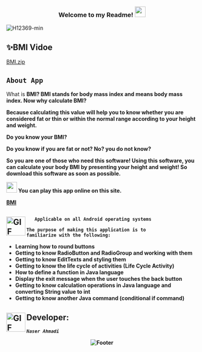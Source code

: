 
 <h3 align="center">
  
  Welcome to my Readme!
  <img src="https://media.giphy.com/media/hvRJCLFzcasrR4ia7z/giphy.gif" width="28">

</h3>
 
![H12369-min](https://github.com/NARI1108/BMI/assets/125409221/5fd44e90-aeb4-4b90-81e4-809e003e685a)

## ✨BMI Vidoe

[BMI.zip](https://github.com/NARI1108/BMI/files/11578448/BMI.zip)

## <code><strong>About App</strong></code> ##

<p>What is <strong>BMI<strong>? BMI stands for<strong> body mass index </strong>and means body mass index. Now why calculate <strong>BMI</strong>?</p>
<p>Because calculating this value will help you to know whether you are considered fat or thin or within the normal range according to your height and weight.</p>
<p>Do you know your <strong>BMI</strong>?</p>
<p>Do you know if you are fat or not? No? you do not know?</p>
 <p>So you are one of those who need this software! Using this software, you can calculate your body BMI by presenting your height and weight! So download this software as soon as possible.</p>
 
 <p><img src="https://sitek.ir/wp-content/uploads/2019/10/screencapture-identity-flickr-sign-up-2019-09-23-14_17_41.png" width="28">    You can play this app online on this site.</p>
 
 [BMI](https://www.bahesab.ir/calc/bmi/)
 
## <img align="left" alt="GIF" height="50px" src="https://www.toptimenet.com/images/setting.gif"/>  
  <ul>
        
       Applicable on all Android operating systems
          
  </ul>

   </ul>
   
   
<code><strong>The purpose of making this application is to familiarize with the following:</strong></code>


<ul>
    <li>
           Learning how to round buttons
    </li>  
     <li>
           Getting to know RadioButton and RadioGroup and working with them
     </li>     
     <li>
           Getting to know EditTexts and styling them
     </li> 
     <li>
           Getting to know the life cycle of activities (Life Cycle Activity)
     </li>      
     <li>
           How to define a function in Java language
     </li>       
     <li>
          Display the exit message when the user touches the back button
     </li>   
     <li>
           Getting to know calculation operations in Java language and converting String value to int
     </li>
     <li>
           Getting to know another Java command (conditional if command)
     </li>
</ul>
 
 
## <img align="left" alt="GIF" height="50px" src="https://cdn.dribbble.com/users/2131993/screenshots/4948736/thoughtworks-gif_dribbble.gif"/>    Developer:

   <code><em><strong>Naser Ahmadi</strong></em></code>
   
              
<div align="center">
  <img src="https://readme-typing-svg.herokuapp.com?font=Dancing+Script&size=30&color=F38F02&center=true&vCenter=true&width=300&height=50&lines=Thanks+for+your+visit!;Have+a+nice+day!;" alt="Footer"></img>
  </div>
   
